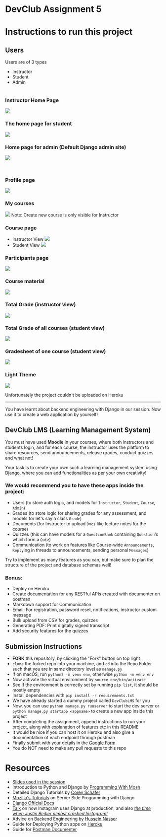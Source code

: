 # DevClub Assignment 5

# Instructions to run this project

## Users
Users are of 3 types
- Instructor
- Student
- Admin
<br><br>

### Instructor Home Page
![](Images/1.png)

### The home page for student
![](Images/13.png)

### Home page for admin (Default Django admin site)
![](Images/14.png)

<br>

### Profile page
![](Images/3.png)
<br>

### My courses
![](Images/5.png)
Note: Create new course is only visible for Instructor

### Course page 
- Instructor View ![](Images/7.png)
- Student View ![](Images/15.png)

### Participants page
![](Images/10.png)

### Course material
![](Images/11.png)

### Total Grade (instructor view)
![](Images/12.png)

### Total Grade of all courses (student view)
![](Images/16.png)

### Gradesheet of one course (student view)
![](Images/17.png)

### Light Theme
![](Images/2.png)

Unfortunately the project couldn't be uploaded on Heroku 

---
You have learnt about backend engineering with Django in our session. Now use it to create a web application by yourself!
## DevClub LMS (Learning Management System)
You must have used **Moodle** in your courses, where both instructors and students login, and for each course, the instructor uses the platform to share resources, send announcements, release grades, conduct quizzes and what not!

Your task is to create your own such a learning management system using Django, where you can add functionalities as per your own creativity!

### We would recommend you to have these apps inside the project: 
- Users (to store auth logic, and models for `Instructor`, `Student`, `Course`, `Admin`)
- Grades (to store logic for sharing grades for any assessment, and models for let's say a class `Grade`)
- Documents (for Instructor to upload `Docs` like lecture notes for the course)
- Quizzes (this can have models for a `QuestionBank` containing `Question`'s which form a `Quiz`)
- Communication (to work on features like Course-wide `Announcements`, `Reply`ing in threads to announcements, sending personal `Messages`)

Try to implement as many features as you can, but make sure to plan the structure of the project and database schemas well!

### Bonus:
- Deploy on Heroku
- Create documentation for any RESTful APIs created with documenter on postman
- Markdown support for Communication
- Email: For registration, password reset, notifications, instructor custom message
- Bulk upload from CSV for grades, quizzes
- Generating PDF: Print digitally signed transcript
- Add security features for the quizzes

## Submission Instructions
- **FORK** this repository, by clicking the "Fork" button on top right
- `clone` the forked repo into your machine, and `cd` into the Repo Folder such that you are in same directory level as `manage.py`
- If on macOS, run `python3 -m venv env`, otherwise `python -m venv env`
- Now activate the virtual environment by `source env/bin/activate`
- See if the environment is correctly set by running `pip list`, it should be mostly empty
- Install dependencies with `pip install -r requirements.txt`
- We have already started a dummy project called `DevClubLMS` for you
- Now, you can use `python manage.py runserver` to start the dev server or `python manage.py startapp <appname>` to create a new app inside this project
- After completing the assignment, append instructions to run your project, along with explanation of features etc in this README
- It would be nice if you can host it on Heroku and also give a documentation of each endpoint through postman
- Finally submit with your details in the [Google Form](https://forms.gle/XSidrfbrsEZuDYfy6)
- You do NOT need to make any pull requests to this repo

# Resources
- [Slides used in the session](https://docs.google.com/presentation/d/e/2PACX-1vQbtDDGQonkIoGu68VrINL2s3sQcfiH5XVnk-iU26nk16DFBGsDabichsqhdtBvowPvpxaIbFLAV2h3/pub?slide=id.p)
- Introduction to Python and Django by [Programming With Mosh](https://youtu.be/_uQrJ0TkZlc)
- Detailed Django Tutorials by [Corey Schafer](https://www.youtube.com/playlist?list=PL-osiE80TeTtoQCKZ03TU5fNfx2UY6U4p)
- [Mozilla's Tutorials](https://developer.mozilla.org/en-US/docs/Learn/Server-side) on Server Side Programming with Django
- [Django Official Docs](https://www.djangoproject.com/start/)
- [Talk](https://youtu.be/lx5WQjXLlq8) on how Instagram uses Django at production, and also [*the time when Justin Beiber almost crashed Instagram!*](https://youtu.be/lx5WQjXLlq8?t=715)
- Advice on Backend Engineering by [Hussein Nasser](https://www.youtube.com/c/HusseinNasser-software-engineering)
- Guide for Deploying Python apps on [Heroku](https://devcenter.heroku.com/categories/python-support)
- Guide for [Postman Documenter](https://learning.postman.com/docs/publishing-your-api/documenting-your-api/)
